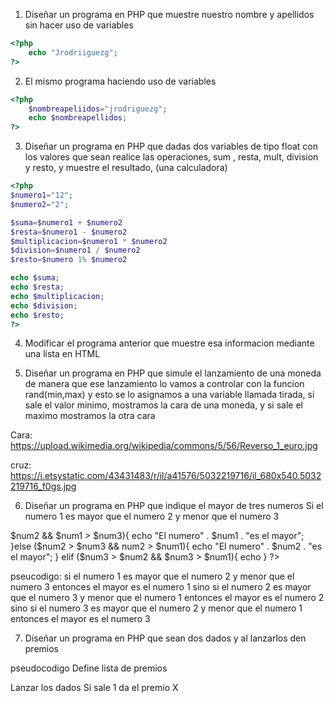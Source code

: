 1. Diseñar un programa en PHP que muestre nuestro nombre y apellidos sin hacer uso de variables 
```php
<?php
    echo "Jrodriiguezg";
?>
``` 

2. El mismo programa haciendo uso de variables 
```php
<?php
    $nombreapeliidos="jrodriguezg";
    echo $nombreapellidos;
?>
```
3. Diseñar un programa en PHP que dadas dos variables de tipo float con los valores que sean realice las operaciones, sum , resta, mult, division y resto, y muestre el resultado, (una calculadora)
```php
<?php
$numero1="12";
$numero2="2";

$suma=$numero1 + $numero2
$resta=$numero1 - $numero2
$multiplicacion=$numero1 * $numero2
$division=$numero1 / $numero2
$resto=$numero 1% $numero2

echo $suma; 
echo $resta;
echo $multiplicacion;
echo $division;
echo $resto; 
?>
```
4. Modificar el programa anterior que muestre esa informacion mediante una lista en HTML 

5. Diseñar un programa en PHP que simule el lanzamiento de una moneda de manera que ese lanzamiento lo vamos a controlar con la funcion rand(min,max) y esto se lo asignamos a una variable llamada tirada, si sale el valor minimo, mostramos la cara de una moneda, y si sale el maximo mostramos la otra cara

Cara: https://upload.wikimedia.org/wikipedia/commons/5/56/Reverso_1_euro.jpg

cruz: https://i.etsystatic.com/43431483/r/il/a41576/5032219716/il_680x540.5032219716_f0gs.jpg

6. Diseñar un programa en PHP que indique el mayor de tres numeros 
Si el numero 1 es mayor que el numero 2 y menor que el numero 3 

<?php
        $num1 = 12;
        $num2 = 8;
        $num3 = 2;
        if ($num1 > $num2 && $num1 > $num3){
            echo "El numero" . $num1 . "es el mayor";
        }else ($num2 > $num3 && num2 > $num1){
            echo "El numero" . $num2 . "es el mayor"; 
        } elif ($num3 > $num2 && $num3 > $num1){
            echo 
        }
?>

pseucodigo: 
si el numero 1 es mayor que el numero 2 y menor que el numero 3
entonces el mayor es el numero 1
sino si el numero 2 es mayor que el numero 3 y menor que el numero 1
entonces el mayor es el numero 2
sino si el numero 3 es mayor que el numero 2 y menor que el numero 1
entonces el mayor es el numero 3


7. Diseñar un programa en PHP que sean dos dados y al lanzarlos den premios 

pseudocodigo 
Define lista de premios 

Lanzar los dados
Si sale 1 da el premio X